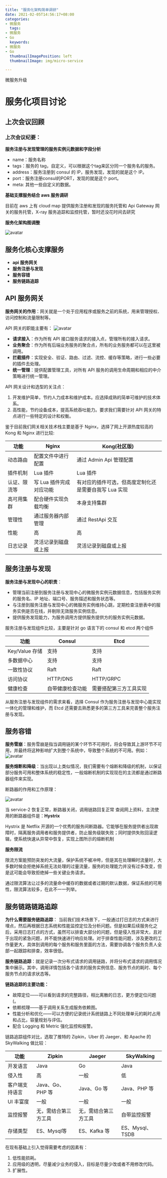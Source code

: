 ```yaml
---
title: "服务化架构简单调研"
date: 2021-02-05T14:56:17+08:00
categories:
- 微服务
  tags:
- 微服务
- Go
  keywords:
- 微服务
- Go
  thumbnailImagePosition: left
  thumbnailImage: img/micro-service

---
```

微服务升级
<!--more-->


# 服务化项目讨论
## 上次会议回顾

### 上次会议纪要：
**服务注册与发现管理的服务实例元数据和字段分析**

* name：服务名称
* tags：服务的 tag，自定义，可以根据这个tag来区分同一个服务名的服务。
* address：服务注册到 consul 的 IP，服务发现，发现的就是这个 IP。
* port：服务注册consul的PORT，发现的就是这个 port。
* meta: 其他一些自定义的数据。

**基础支撑服务结合 aws 服务调研**

目前在 aws 上有 cloud map 提供服务注册和发现的服务托管和 Api Gateway 网关的服务托管，X-ray 服务追踪和监控托管，暂时还没花时间去研究

**服务化架构图调整**

![avatar](http://zhongyue618.com/images/frame.jpg)


## 服务化核心支撑服务
* **api 服务网关**
* **服务注册与发现**
* **服务容错**
* **服务链路追踪**

## API 服务网关

**服务网关的作用**：网关就是一个处于应用程序或服务之前的系统，用来管理授权、访问控制和流量限制等。

API 网关的职能主要有：
![avatar](http://zhongyue618.com/images/gateway.jpg)


* **请求接入**：作为所有 API 接口服务请求的接入点，管理所有的接入请求。
* **业务聚合**：作为所有后端业务服务的聚合点，所有的业务服务都可以在这里被调用。
* **拦截插件**：实现安全、验证、路由、过滤、流控、缓存等策略，进行一些必要的插件去处理。
* **统一管理**：提供配置管理工具，对所有 API 服务的调用生命周期和相应的中介策略进行统一管理。

API 网关设计和选型的关注点：
1. 开发维护简单，节约人力成本和维护成本。应选择成熟的简单可维护的技术体系。
2. 高性能，节约设备成本，提高系统吞吐能力。要求我们需要针对 API 网关的特点进行一些特定的设计和权衡。

鉴于目前我们网关相关技术栈主要是基于 Nginx，选择了网上开源热度较高的 Kong 和 Nginx 进行比较:


| 功能 | Nginx | Kong(社区版) |
| --- | --- | --- |
| 动态路由 | 配置文件中进行配置 | 通过 Admin Api 管理配置 |
| 插件机制 | Lua 插件 | Lua 插件 |
| 认证、限流等 | 写 Lua 插件完成对应功能 | 有对应的插件可选，但高度定制化还是需要自我写 Lua 实现 |
| 高可用集群 | 配合硬件实现负载均衡 | 本身支持集群 |
| 管理性 | 通过服务器内部管理 | 通过 RestApi 交互 |
| 性能 | 高 | 高 |
| 日志记录 | 灵活记录到磁盘或上报 | 灵活记录到磁盘或上报 |

## 服务注册与发现

**服务注册与发现中心的职责**：
* 管理当前注册到服务注册与发现中心的微服务实例元数据信息，包括服务实例的服务名、IP 地址、端口号、服务描述和服务状态等。
* 与注册到服务注册与发现中心的微服务实例维持心跳，定期检查注册表中的服务实例是否在线，并剔除无效服务实例信息。
* 提供服务发现能力，为服务调用方提供服务提供方的服务实例元数据。

服务注册与发现组件比较，主要是针对 go 语言下的 consul 和 etcd 两个组件

| 功能 | Consul | Etcd |
| --- | --- | --- |
| Key/Value 存储 | 支持 | 支持 |
| 多数据中心 | 支持 | 支持 |
| 一致性协议 | Raft | Raft |
| 访问协议 | HTTP/DNS | HTTP/GRPC |
| 健康检查 | 自带健康检查功能 | 需要搭配第三方工具实现 |

从服务注册与发现组件的需求来看，选择 Consul 作为服务注册与发现中心能实现一体化的管理和维护，而 Etcd 还需要去熟悉更多的第三方工具来完善整个服务注册与发现。

## 服务容错

**服务雪崩**：服务雪崩是指当调用链的某个环节不可用时，将会导致其上游环节不可用，并最终将这种影响扩大到整个系统中，导致整个系统的不可用。例如：
![avatar](http://zhongyue618.com/images/sentinal.jpg)

**服务熔断和降级**：当出现以上类似情况，我们需要有个熔断和降级的机制，以保证部分服务可用和整体系统的稳定性，一般熔断机制的实现现在的主流都是通过断路器组件来实现。

断路器的作用和工作原理：

![avatar](http://zhongyue618.com/images/service-down.jpg)

当 service-2 恢复正常，断路器关闭，调用链路回复正常
查阅网上资料，主流使用的断路器组件是：**Hystrix**

Hystrix 是 Netflix 开源的一个优秀的服务间断路器。它能够在服务提供者出现故障时，隔离服务调用者和服务提供者，防止服务级联失败；同时提供失败回滚逻辑，使系统快速从异常中恢复，实现上图所示的熔断机制

**服务限流**

限流方案能预防突发的大流量，保护系统不被冲垮，但是其在处理瞬时流量时，大多数时候会拒绝掉系统无法处理的过量流量，服务的处理能力并没有过多改变，但是这可能会导致拒绝掉一些关键业务请求。

通过限流算法让过多的流量命中缓存的数据或者过期的默认数据，保证系统的可用性，限流算法较多，在此不一一列举。

## 服务链路链路追踪

**为什么需要服务链路追踪**：
当前我们技术场景下，一般通过打日志的方式来进行埋点，然后再根据日志系统和性能监控定位及分析问题。但是如果后续服务化之后，采用日志打点的方式，虽然可以排查大部分的问题，但是侵入性非常大，且对于出现的紧急问题，并不能快速进行响应处理。对于排查性能问题，涉及更改的工作量更大，具体到调用的每个服务和服务里面的方法，需要协调各个服务负责人全部一起跟踪和排查，效率很低。

**服务链路追踪**：就是记录一次分布式请求的调用链路，并将分布式请求的调用情况集中展示。其中，调用详情包括各个请求的服务实例信息、服务节点的耗时、每个服务节点的请求状态等。

**链路追踪的主要功能：**
* 故障定位——可以看到请求的完整路径，相比离散的日志，更方便定位问题(。
* 依赖梳理——基于调用关系生成服务依赖图。
* 性能分析和优化——可以方便的记录统计系统链路上不同处理单元的耗时占用和占比，容量规划与评估。
* 配合 Logging 和 Metric 强化监控和报警。

链路追踪组件对比，选取了推特的 Zipkin，Uber 的 Jaeger、和 Apache 的 SkyWalking 做比较：

| 功能 | Zipkin | Jaeger | SkyWalking |
| --- | --- | --- | --- |
| 开发语言 | Java | Go | Java |
| 侵入性 | 高 | 一般 | 低 |
| 客户端支持语言 | Java、Go、PHP 等 | Java、Go 等 | Java、PHP 等 |
| UI 丰富度 | 一般 | 一般 | 一般 |
| 监控报警 | 无，需结合第三方工具 | 无，需结合第三方工具 | 自带监控报警 |
| 存储类型 | ES、Mysql等 | ES、Kafka 等  | ES、Mysql、TSDB |

在现有基础上引入觉得需要考虑的因素有：
1. 低性能损耗。
2. 应用级的透明，尽量减少业务的侵入，目标是尽量少改或者不用修改代码。
3. 扩展性。



